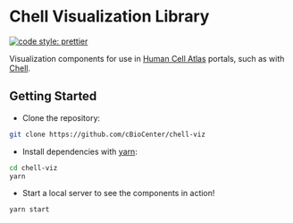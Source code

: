 # Chell Visualization Library

[![code style: prettier](https://img.shields.io/badge/code_style-prettier-ff69b4.svg?style=flat-square)](https://github.com/prettier/prettier)

Visualization components for use in [Human Cell Atlas](https://www.humancellatlas.org/) portals, such as with [Chell](https://github.com/cBioCenter/chell).

## Getting Started

* Clone the repository:

```sh
git clone https://github.com/cBioCenter/chell-viz
```

* Install dependencies with [yarn](https://yarnpkg.com/):

```sh
cd chell-viz
yarn
```

* Start a local server to see the components in action!

```sh
yarn start
```
